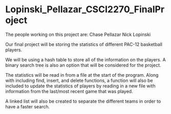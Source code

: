 # Lopinski_Pellazar_CSCI2270_FinalProject

The people working on this project are:
Chase Pellazar
Nick Lopinski

Our final project will be storing the statistics of different PAC-12 basketball players.

We will be using a hash table to store all of the information on the players.
A binary search tree is also an option that will be considered for the project.

The statistics will be read in from a file at the start of the program.
Along with including find, insert, and delete functions, a function will also be included to update the statistics of players
by reading in a new file with information from the last/most recent game that was played.

A linked list will also be created to separate the different teams in order to have a faster search.
